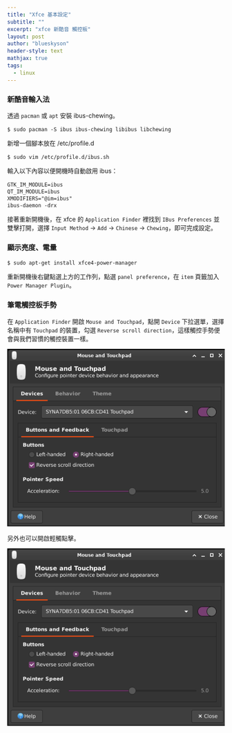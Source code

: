 ```yaml
---
title: "Xfce 基本設定"
subtitle: ""
excerpt: "xfce 新酷音 觸控板"
layout: post
author: "blueskyson"
header-style: text
mathjax: true
tags:
  - linux
---
```


### 新酷音輸入法

透過 `pacman` 或 `apt` 安裝 ibus-chewing。

```non
$ sudo pacman -S ibus ibus-chewing libibus libchewing
```

新增一個腳本放在 /etc/profile.d

```non
$ sudo vim /etc/profile.d/ibus.sh
```

輸入以下內容以便開機時自動啟用 ibus：

```
GTK_IM_MODULE=ibus
QT_IM_MODULE=ibus
XMODIFIERS="@im=ibus"
ibus-daemon -drx
```

接著重新開機後，在 xfce 的 `Application Finder` 裡找到 `IBus Preferences` 並雙擊打開，選擇 `Input Method` -> `Add` -> `Chinese` -> `Chewing`，即可完成設定。

### 顯示亮度、電量

```non
$ sudo apt-get install xfce4-power-manager
```

重新開機後右鍵點選上方的工作列，點選 `panel preference`，在 `item` 頁籤加入 `Power Manager Plugin`。

### 筆電觸控板手勢

在 `Application Finder` 開啟 `Mouse and Touchpad`，點開 `Device` 下拉選單，選擇名稱中有 `Touchpad` 的裝置，勾選 `Reverse scroll direction`，這樣觸控手勢便會與我們習慣的觸控裝置一樣。

![](https://raw.githubusercontent.com/blueskyson/image-host/master/touchpad1.png)

另外也可以開啟輕觸點擊。

![](https://raw.githubusercontent.com/blueskyson/image-host/master/touchpad1.png)